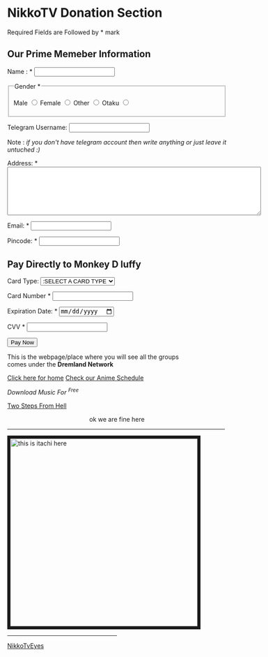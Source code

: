 
<html lang="en">
<head>
    <meta charset="UTF-8">
    <meta name="viewport" content="width=device-width, initial-scale=1.0">
    <title>Donation</title>
</head>
<body>
        <form action="">
            <h1> NikkoTV Donation Section</h1>
            <p> Required Fields are Followed by * mark</p>
            <h2>Our Prime Memeber Information</h2>
            <p>Name : * <input type="text" name="name" required> </p>
            <fieldset>
                <legend>Gender *</legend>
            <p>
                Male <input type="radio" name="sex" id="">
                Female <input type="radio" name="sex" id="">
                Other <input type="radio" name="sex" id="">
                Otaku <input type="radio" name="sex" id="">
            </p>
        </fieldset>
            <p>Telegram Username: <input type="text" name="id" id=""> </p>
            <p> Note : <i>if you don't have telegram account then write anything or just leave it untuched :)</i></p>
        <p> Address: * <textarea name="address" id="address" cols="70" rows="7" required></textarea> </p>
        <p>Email: * <input type="email" name="email" id="email" required></p>
        <p>Pincode: * <input type="number" name="pincode" id="pincode" required></p>
        <h2>Pay Directly to Monkey D luffy</h2>
        <p>Card Type: 
            <select name="card_type" id="card_type">
            <option value="">:SELECT A CARD TYPE</option>
            <option value="visa">visa</option>
            <option value="MasterCard">MasterCard</option>
            <option value="Bitcoin">Bitcoin</option>
            <option value="rupay">rupay</option>
        </select>
        </p> 
        <P>
            Card Number * <input type="number" name="cardnumber" id="cardnumber" required>
        </P>
        <p>
            Expiration Date: * <input type="date" name="exp" id="exp" required>
        </p>
        <p>
            CVV * <input type="password" name="cvv" id="cvv" required>
        </p> 
        <input type="submit" value="Pay Now">
        </form>
    <p>This is the webpage/place where you will see all the groups <br> comes under the <b>Dremland Network</b></p>
    <a href="index.html">Click here for home</a>
    <a href="Animeschedule.html">Check our Anime Schedule</a>
    <p><i> Download Music For <sup>Free</sup></i></p>
    <a href="Music/Two Steps From Hell - To Glory(MP3_160K).mp3" target="_blank">Two Steps From Hell</a>
    <p> <center>ok we are fine here </center> </p>
    <hr width="500px" />
    <img src="img/wp5490849-itachi-aesthetic-desktop-wallpapers.jpg" width="430px" border="7px" alt="this is itachi here">
    <hr width="50%" />
    <a href="eye.html">NikkoTvEyes</a>

</body>
</hTML>
